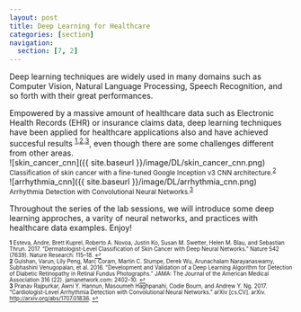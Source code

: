 ```yaml
---
layout: post
title: Deep Learning for Healthcare
categories: [section]
navigation:
  section: [7, 2]
---
```


Deep learning techniques are widely used in many domains such as Computer Vision, Natural Language Processing, Speech Recognition, and so forth with their great performances.

Empowered by a massive amount of healthcare data such as Electronic Health Records (EHR) or insurance claims data, deep learning techniques have been applied for healthcare applications also and have achieved succesful results <sup id="a1">[1](#f1)</sup><sup>,</sup><sup id="a2">[2](#f2)</sup><sup>,</sup><sup id="a3">[3](#f3)</sup>, even though there are some challenges different from other areas.  
![skin_cancer_cnn]({{ site.baseurl }}/image/DL/skin_cancer_cnn.png)  
<sup> Classification of skin cancer with a fine-tuned Google Inception v3 CNN architecture.<sup id="a2">[2](#f2)</sup></sup>  
![arrhythmia_cnn]({{ site.baseurl }}/image/DL/arrhythmia_cnn.png)  
<sup> Arrhythmia Detection with Convolutional Neural Networks.<sup id="a3">[3](#f3)</sup></sup>

Throughout the series of the lab sessions, we will introduce some deep learning approches, a varity of neural networks, and practices with healthcare data examples. Enjoy!

<sub><sup><b id="f1">1</b> Esteva, Andre, Brett Kuprel, Roberto A. Novoa, Justin Ko, Susan M. Swetter, Helen M. Blau, and Sebastian Thrun. 2017. “Dermatologist-Level Classification of Skin Cancer with Deep Neural Networks.” Nature 542 (7639). Nature Research: 115–18. [↩](#a1)</sup></sub>  
<sub><sup><b id="f2">2</b> Gulshan, Varun, Lily Peng, Marc Coram, Martin C. Stumpe, Derek Wu, Arunachalam Narayanaswamy, Subhashini Venugopalan, et al. 2016. “Development and Validation of a Deep Learning Algorithm for Detection of Diabetic Retinopathy in Retinal Fundus Photographs.” JAMA: The Journal of the American Medical Association 316 (22). jamanetwork.com: 2402–10. [↩](#a2)</sup></sub>  
<sub><sup><b id="f3">3</b> Pranav Rajpurkar, Awni Y. Hannun, Masoumeh Haghpanahi, Codie Bourn, and Andrew Y. Ng. 2017. “Cardiologist-Level Arrhythmia Detection with Convolutional Neural Networks.” arXiv [cs.CV]. arXiv. http://arxiv.org/abs/1707.01836. [↩](#a3)</sup></sub>

<!---
<sub><sup><b id="f1">1</b> REFERENCE [↩](#a1)</sup></sub>
-->